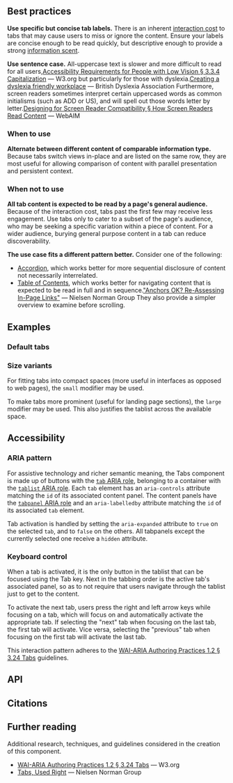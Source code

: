 <!--lead
  Tabs separate panels of content under a horizontal list of buttons (tabs), showing only one panel at a time. Tabs allow for quick comparison between different content of the same information type, without changing contexts.
lead-->

## Best practices

**Use specific but concise tab labels.** There is an inherent [interaction cost](https://www.nngroup.com/articles/interaction-cost-definition/ "Interaction Cost - Nielsen Norman Group") to tabs that may cause users to miss or ignore the content. Ensure your labels are concise enough to be read quickly, but descriptive enough to provide a strong [information scent](https://www.nngroup.com/articles/information-scent/).

**Use sentence case.** All-uppercase text is slower and more difficult to read for all users,<span data-footnote>[Accessibility Requirements for People with Low Vision § 3.3.4 Capitalization](https://www.w3.org/TR/low-vision-needs/#capitalization) — W3.org</span> but particularly for those with dyslexia.<span data-footnote>[Creating a dyslexia friendly workplace](https://www.bdadyslexia.org.uk/advice/employers/creating-a-dyslexia-friendly-workplace/dyslexia-friendly-style-guide#:~:text=Avoid%20text%20in%20uppercase/capital%20letters%20and%20small%20caps%2C%20which%20can%20be%20less%20familiar%20to%20the%20reader%20and%20harder%20to%20read.) — British Dyslexia Association</span> Furthermore, screen readers sometimes interpret certain uppercased words as common initialisms (such as ADD or US), and will spell out those words letter by letter.<span data-footnote>[Designing for Screen Reader Compatibility § How Screen Readers Read Content](https://webaim.org/techniques/screenreader/#:~:text=Screen%20readers%20try%20to%20pronounce%20acronyms%2C%20if%20there%20are%20sufficient%20vowels/consonants%20to%20be%20pronounceable.%20Otherwise%2C%20they%20spell%20out%20the%20letters.) — WebAIM</span>

### When to use

**Alternate between different content of comparable information type.** Because tabs switch views in-place and are listed on the same row, they are most useful for allowing comparison of content with parallel presentation and persistent context.

### When not to use

**All tab content is expected to be read by a page's general audience.** Because of the interaction cost, tabs past the first few may receive less engagement. Use tabs only to cater to a subset of the page's audience, who may be seeking a specific variation within a piece of content. For a wider audience, burying general purpose content in a tab can reduce discoverability.

**The use case fits a different pattern better.** Consider one of the following:

* [Accordion](/components/accordion), which works better for more sequential disclosure of content not necessarily interrelated.
* [Table of Contents](/components/table-of-contents), which works better for navigating content that is expected to be read in full and in sequence.<span data-footnote>["Anchors OK? Re-Assessing In-Page Links"](https://www.nngroup.com/articles/in-page-links/) — Nielsen Norman Group</span> They also provide a simpler overview to examine before scrolling.

## Examples
### Default tabs
<!--twig
{% embed "@tch/includes/example-box/example-box.html.twig" with {
  examples: {
    "Twig": '{{ include("@tcds/components/tabs/tabs.html.twig", {
  tabs: [
    {
      heading: "Example tab 1",
      content: "Lorem ipsum dolor sit amet, consectetur adipiscing elit, sed do eiusmod tempor incididunt ut labore et dolore magna aliqua. Ut enim ad minim veniam, quis nostrud exercitation ullamco laboris nisi ut aliquip ex ea commodo consequat.",
    },
    {
      heading: "Example tab 2",
      content: "Lorem ipsum is simply dummy text of the printing and typesetting industry. Lorem ipsum has been the industry\'s standard dummy text ever since the 1500s, when an unknown printer took a galley of type and scrambled it to make a type specimen book.",
    },
    {
      heading: "Example tab 3",
      content: "Contrary to popular belief, Lorem Ipsum is not simply random text. It has roots in a piece of classical Latin literature from 45 BC, making it over 2000 years old.",
    },
  ],
}) }}',
    "HTML": '<div class="Tabs" data-component="Tabs">
  <div role="tablist" aria-label="Tabs" class="Tabs__tablist">
    <button role="tab" id="example-tab-1-button" aria-controls="example-tab-1-content" class="Tabs__tab">Example tab 1</button>
    <button role="tab" id="example-tab-2-button" aria-controls="example-tab-2-content" class="Tabs__tab">Example tab 2</button>
    <button role="tab" id="example-tab-3-button" aria-controls="example-tab-3-content" class="Tabs__tab">Example tab 3</button>
  </div>
  <div data-component-part="tabpanels" class="Tabs__panels">
    <div role="tabpanel" id="example-tab-1-content" aria-labelledby="example-tab-1-button" class="Tabs__panel">
      Lorem ipsum dolor sit amet, consectetur adipiscing elit, sed do eiusmod tempor incididunt ut labore et dolore magna aliqua. Ut enim ad minim veniam, quis nostrud exercitation ullamco laboris nisi ut aliquip ex ea commodo consequat.
    </div>
    <div role="tabpanel" id="example-tab-2-content" aria-labelledby="example-tab-2-button" class="Tabs__panel">
      Lorem ipsum is simply dummy text of the printing and typesetting industry. Lorem ipsum has been the industry\'s standard dummy text ever since the 1500s, when an unknown printer took a galley of type and scrambled it to make a type specimen book.
    </div>
    <div role="tabpanel" id="example-tab-3-content" aria-labelledby="example-tab-3-button" class="Tabs__panel">
      Contrary to popular belief, Lorem Ipsum is not simply random text. It has roots in a piece of classical Latin literature from 45 BC, making it over 2000 years old.
    </div>
  </div>
</div>',
  },
} %}
  {% block result %}
    {{ include("@tcds/components/tabs/tabs.html.twig", {
      tabs: [
        {
          heading: "Example tab 1",
          content: "Lorem ipsum dolor sit amet, consectetur adipiscing elit, sed do eiusmod tempor incididunt ut labore et dolore magna aliqua. Ut enim ad minim veniam, quis nostrud exercitation ullamco laboris nisi ut aliquip ex ea commodo consequat.",
        },
        {
          heading: "Example tab 2",
          content: "Lorem ipsum is simply dummy text of the printing and typesetting industry. Lorem ipsum has been the industry's standard dummy text ever since the 1500s, when an unknown printer took a galley of type and scrambled it to make a type specimen book.",
        },
        {
          heading: "Example tab 3",
          content: "Contrary to popular belief, Lorem Ipsum is not simply random text. It has roots in a piece of classical Latin literature from 45 BC, making it over 2000 years old.",
        },
      ],
    }) }}
  {% endblock %}
{% endembed %}
twig-->

### Size variants
For fitting tabs into compact spaces (more useful in interfaces as opposed to web pages), the `small` modifier may be used.

<!--twig
{% embed "@tch/includes/example-box/example-box.html.twig" with {
  examples: {
    "Twig": '{{ include("@tcds/components/tabs/tabs.html.twig", {
  tabs: [
    {
      heading: "Small tab 1",
      content: "Lorem ipsum dolor sit amet, consectetur adipiscing elit, sed do eiusmod tempor incididunt ut labore et dolore magna aliqua. Ut enim ad minim veniam, quis nostrud exercitation ullamco laboris nisi ut aliquip ex ea commodo consequat.",
    },
    {
      heading: "Small tab 2",
      content: "Lorem ipsum is simply dummy text of the printing and typesetting industry. Lorem ipsum has been the industry\'s standard dummy text ever since the 1500s, when an unknown printer took a galley of type and scrambled it to make a type specimen book.",
    },
    {
      heading: "Small tab 3",
      content: "Contrary to popular belief, Lorem Ipsum is not simply random text. It has roots in a piece of classical Latin literature from 45 BC, making it over 2000 years old.",
    },
  ],
  modifiers: ["small"],
}) }}',
    "HTML": '<div class="Tabs Tabs--small" data-component="Tabs">
  <div role="tablist" aria-label="Tabs" class="Tabs__tablist">
    <button role="tab" id="small-tab-1-button" aria-controls="small-tab-1-content" class="Tabs__tab">Small tab 1</button>
    <button role="tab" id="small-tab-2-button" aria-controls="small-tab-2-content" class="Tabs__tab">Small tab 2</button>
    <button role="tab" id="small-tab-3-button" aria-controls="small-tab-3-content" class="Tabs__tab">Small tab 3</button>
  </div>
  <div data-component-part="tabpanels" class="Tabs__panels">
    <div role="tabpanel" id="small-tab-1-content" aria-labelledby="small-tab-1-button" class="Tabs__panel">
      Lorem ipsum dolor sit amet, consectetur adipiscing elit, sed do eiusmod tempor incididunt ut labore et dolore magna aliqua. Ut enim ad minim veniam, quis nostrud exercitation ullamco laboris nisi ut aliquip ex ea commodo consequat.
    </div>
    <div role="tabpanel" id="small-tab-2-content" aria-labelledby="small-tab-2-button" class="Tabs__panel">
      Lorem ipsum is simply dummy text of the printing and typesetting industry. Lorem ipsum has been the industry\'s standard dummy text ever since the 1500s, when an unknown printer took a galley of type and scrambled it to make a type specimen book.
    </div>
    <div role="tabpanel" id="small-tab-3-content" aria-labelledby="small-tab-3-button" class="Tabs__panel">
      Contrary to popular belief, Lorem Ipsum is not simply random text. It has roots in a piece of classical Latin literature from 45 BC, making it over 2000 years old.
    </div>
  </div>
</div>',
  },
} %}
  {% block result %}
    {{ include("@tcds/components/tabs/tabs.html.twig", {
      tabs: [
        {
          heading: "Small tab 1",
          content: "Lorem ipsum dolor sit amet, consectetur adipiscing elit, sed do eiusmod tempor incididunt ut labore et dolore magna aliqua. Ut enim ad minim veniam, quis nostrud exercitation ullamco laboris nisi ut aliquip ex ea commodo consequat.",
        },
        {
          heading: "Small tab 2",
          content: "Lorem ipsum is simply dummy text of the printing and typesetting industry. Lorem ipsum has been the industry's standard dummy text ever since the 1500s, when an unknown printer took a galley of type and scrambled it to make a type specimen book.",
        },
        {
          heading: "Small tab 3",
          content: "Contrary to popular belief, Lorem Ipsum is not simply random text. It has roots in a piece of classical Latin literature from 45 BC, making it over 2000 years old.",
        },
      ],
      modifiers: ["small"],
    }) }}
  {% endblock %}
{% endembed %}
twig-->

To make tabs more prominent (useful for landing page sections), the `large` modifier may be used. This also justifies the tablist across the available space.

<!--twig
{% embed "@tch/includes/example-box/example-box.html.twig" with {
  examples: {
    "Twig": '{{ include("@tcds/components/tabs/tabs.html.twig", {
  tabs: [
    {
      heading: "Large tab 1",
      content: "Lorem ipsum dolor sit amet, consectetur adipiscing elit, sed do eiusmod tempor incididunt ut labore et dolore magna aliqua. Ut enim ad minim veniam, quis nostrud exercitation ullamco laboris nisi ut aliquip ex ea commodo consequat.",
    },
    {
      heading: "Large tab 2",
      content: "Lorem ipsum is simply dummy text of the printing and typesetting industry. Lorem ipsum has been the industry\'s standard dummy text ever since the 1500s, when an unknown printer took a galley of type and scrambled it to make a type specimen book.",
    },
    {
      heading: "Large tab 3",
      content: "Contrary to popular belief, Lorem Ipsum is not simply random text. It has roots in a piece of classical Latin literature from 45 BC, making it over 2000 years old.",
    },
  ],
  modifiers: ["large"],
}) }}',
    "HTML": '<div class="Tabs Tabs--large" data-component="Tabs">
  <div role="tablist" aria-label="Tabs" class="Tabs__tablist">
    <button role="tab" id="large-tab-1-button" aria-controls="large-tab-1-content" class="Tabs__tab">Large tab 1</button>
    <button role="tab" id="large-tab-2-button" aria-controls="large-tab-2-content" class="Tabs__tab">Large tab 2</button>
    <button role="tab" id="large-tab-3-button" aria-controls="large-tab-3-content" class="Tabs__tab">Large tab 3</button>
  </div>
  <div data-component-part="tabpanels" class="Tabs__panels">
    <div role="tabpanel" id="large-tab-1-content" aria-labelledby="large-tab-1-button" class="Tabs__panel">
      Lorem ipsum dolor sit amet, consectetur adipiscing elit, sed do eiusmod tempor incididunt ut labore et dolore magna aliqua. Ut enim ad minim veniam, quis nostrud exercitation ullamco laboris nisi ut aliquip ex ea commodo consequat.
    </div>
    <div role="tabpanel" id="large-tab-2-content" aria-labelledby="large-tab-2-button" class="Tabs__panel">
      Lorem ipsum is simply dummy text of the printing and typesetting industry. Lorem ipsum has been the industry\'s standard dummy text ever since the 1500s, when an unknown printer took a galley of type and scrambled it to make a type specimen book.
    </div>
    <div role="tabpanel" id="large-tab-3-content" aria-labelledby="large-tab-3-button" class="Tabs__panel">
      Contrary to popular belief, Lorem Ipsum is not simply random text. It has roots in a piece of classical Latin literature from 45 BC, making it over 2000 years old.
    </div>
  </div>
</div>',
  },
} %}
  {% block result %}
    {{ include("@tcds/components/tabs/tabs.html.twig", {
      tabs: [
        {
          heading: "Large tab 1",
          content: "Lorem ipsum dolor sit amet, consectetur adipiscing elit, sed do eiusmod tempor incididunt ut labore et dolore magna aliqua. Ut enim ad minim veniam, quis nostrud exercitation ullamco laboris nisi ut aliquip ex ea commodo consequat.",
        },
        {
          heading: "Large tab 2",
          content: "Lorem ipsum is simply dummy text of the printing and typesetting industry. Lorem ipsum has been the industry's standard dummy text ever since the 1500s, when an unknown printer took a galley of type and scrambled it to make a type specimen book.",
        },
        {
          heading: "Large tab 3",
          content: "Contrary to popular belief, Lorem Ipsum is not simply random text. It has roots in a piece of classical Latin literature from 45 BC, making it over 2000 years old.",
        },
      ],
      modifiers: ["large"],
    }) }}
  {% endblock %}
{% endembed %}
twig-->

## Accessibility
### ARIA pattern
For assistive technology and richer semantic meaning, the Tabs component is made up of buttons with the [`tab` ARIA role](https://developer.mozilla.org/en-US/docs/Web/Accessibility/ARIA/Roles/tab_role), belonging to a container with the [`tablist` ARIA role](https://developer.mozilla.org/en-US/docs/Web/Accessibility/ARIA/Roles/tablist_role). Each `tab` element has an `aria-controls` attribute matching the `id` of its associated content panel. The content panels have the [`tabpanel` ARIA role](https://developer.mozilla.org/en-US/docs/Web/Accessibility/ARIA/Roles/tabpanel_role) and an `aria-labelledby` attribute matching the `id` of its associated `tab` element.

Tab activation is handled by setting the `aria-expanded` attribute to `true` on the selected `tab`, and to `false` on the others. All tabpanels except the currently selected one receive a `hidden` attribute.

### Keyboard control
When a tab is activated, it is the only button in the tablist that can be focused using the Tab key. Next in the tabbing order is the active tab's associated panel, so as to not require that users navigate through the tablist just to get to the content.

To activate the next tab, users press the right and left arrow keys while focusing on a tab, which will focus on and automatically activate the appropriate tab. If selecting the "next" tab when focusing on the last tab, the first tab will activate. Vice versa, selecting the "previous" tab when focusing on the first tab will activate the last tab.

This interaction pattern adheres to the [WAI-ARIA Authoring Practices 1.2 &sect; 3.24 Tabs](https://www.w3.org/TR/wai-aria-practices-1.2/#tabpanel) guidelines.

## API

<!--twig
{% embed "@tcds/components/accordion/accordion.html.twig" with {
  heading_level: "3",
  sections: [
    {
      heading: "Twig",
      block: "twig_api",
    },
    {
      heading: "JavaScript",
      block: "js_api",
    },
  ],
} %}
  {% block twig_api %}
    {{ include("@tch/includes/api-table/api-table.html.twig", {
      properties: {
        specific: [
          {
            name: "heading",
            type: "string",
            description: "A short but descriptive name for the tab set. This is not visually displayed, but is instead used as the tabs' <code>aria-label</code>. Defaults to simply \"Tabs\".",
            required: "no",
          },
          {
            name: "heading_level",
            type: "number",
            description: "If used, this wraps each tab button in an <a href='https://developer.mozilla.org/en-US/docs/Web/HTML/Element/Heading_Elements'>HTML heading</a> (of level 2–6), useful for preserving the tab set's place in the document outline.",
            required: "no",
          },
          {
            name: "tabs",
            type: "array",
            description: "An array of objects containing data for each tab set.",
            required: "yes",
          },
          {
            name: "tabs[].heading",
            type: "string",
            description: "The label of the tab button.",
            required: "yes",
          },
          {
            name: "tabs[].content",
            type: "string",
            description: "The plain text content of the tab panel. Renders HTML with the <a href='https://twig.symfony.com/doc/2.x/filters/raw.html'><code>raw</code> filter</a>, but otherwise limited to string data. Only required in the absence of <code>tabs[].block</code>.",
            required: "no",
          },
          {
            name: "tabs[].block",
            type: "string",
            description: "The name of a custom block used as a content slot for rendering Twig code (must be used with an <code>embed</code>). Only required in the absence of <code>tabs[].content</code>.",
            required: "no",
          },
        ],
        global: [
          {
            name: "modifiers",
            type: "array",
            description: "Modifiers specific to the accordion component.",
            required: "no",
          },
          {
            name: "custom_classes",
            type: "array",
            description: "Custom classes to add to the component's root element. This may be useful for adding global utilities or custom modifiers.",
            required: "no",
          },
          {
            name: "custom_attributes",
            type: "object",
            description: "An object of key–value pairs where the key is an attribute and the value is an attribute value to add to the component's root element. This may be useful for adding custom JavaScript hooks.",
            required: "no",
          },
        ],
      }
    }) }}
  {% endblock %}
  {% block js_api %}
    <table>
      <tr>
        <th>Parameter</th>
        <th>Type</th>
        <th>Description</th>
      </tr>
      <tr>
        <td><code>element</code></td>
        <td><code>HTMLElement</code></td>
        <td>The root-most HTML element of the component instance (<code>data-component=Tabs</code>).</td>
      </tr>
      <tr>
        <td><code>props</code></td>
        <td><code>object</code></td>
        <td>Static properties used as configuration options at time of component instantiation.</td>
      </tr>
      <tr>
        <td><code>props.hideAll</code></td>
        <td><code>boolean</code></td>
        <td>Whether to initially hide all tabs (rather than showing the first). Defaults to <code>false</code>.</td>
      </tr>
      <tr>
        <td><code>props.keepPanelVisibility</code></td>
        <td><code>boolean</code></td>
        <td>Do not add <code>hidden</code> to non-selected panels (useful for manually deciding how to accessibly hide panels in component extensions). Defaults to <code>false</code>.</td>
      </tr>
      <tr>
        <th>Property</th>
        <th>Type</th>
        <th>Description</th>
      </tr>
      <tr>
        <td><code>element</code></td>
        <td><code>HTMLElement</code></td>
        <td>The <code>element</code> argument passed in the <code>element</code> parameter.</td>
      </tr>
      <tr>
        <td><code>props</code></td>
        <td><code>object</code></td>
        <td>The <code>props</code> argument passed in the <code>props</code> parameter.</td>
      </tr>
      <tr>
        <td><code>tabs</code></td>
        <td><code>array</code></td>
        <td>An array (from <code>NodeList</code>) containing all <code>tab</code> elements.</td>
      </tr>
      <tr>
        <td><code>tablist</code></td>
        <td><code>HTMLElement</code></td>
        <td>The <code>tablist</code> element containing all <code>tab</code> elements.</td>
      </tr>
      <tr>
        <td><code>panels</code></td>
        <td><code>array</code></td>
        <td>An array (from <code>NodeList</code>) containing all <code>tabpanel</code> elements.</td>
      </tr>
      <tr>
        <td><code>panelsContainer</code></td>
        <td><code>HTMLElement</code></td>
        <td>The element containing all <code>tabpanel</code> elements.</td>
      </tr>
      <tr>
        <td><code>state.activeTab</code></td>
        <td><code>HTMLElement</code> or <code>null</code></td>
        <td>The currently selected <code>tab</code> element. When mutated, fires <code>sync</code> method to update component DOM.</td>
      </tr>
      <tr>
        <th>Method</th>
        <th>Return type</th>
        <th>Description</th>
      </tr>
      <tr>
        <td><code>sync</code></td>
        <td>—</td>
        <td>Updates the component, reconciling the DOM with the current <code>state</code>.</td>
      </tr>
      <tr>
        <td><code>getNextTab</code></td>
        <td><code>HTMLElement</code></td>
        <td>Get the next tab after the given one (<code>relativeTab</code>, defaults to <code>activeTab</code>).</td>
      </tr>
      <tr>
        <td><code>getPreviousTab</code></td>
        <td><code>HTMLElement</code></td>
        <td>Get the previous tab before the given one (<code>relativeTab</code>, defaults to <code>activeTab</code>).</td>
      </tr>
      <tr>
        <td><code>getPanelByTab</code></td>
        <td><code>HTMLElement</code> or <code>null</code></td>
        <td>Get the <code>tabpanel</code> element associated with the given <code>tab</code> element (<code>tab</code>). Returns <code>null</code> if the given <code>tab</code> is <code>undefined</code> or not a tab.</td>
      </tr>
    </table>
  {% endblock %}
{% endembed %}
twig-->

## Citations
<!--twig {{ include("@tch/components/footnotes/footnotes.html.twig") }} twig-->

## Further reading

Additional research, techniques, and guidelines considered in the creation of this component.

* [WAI-ARIA Authoring Practices 1.2 &sect; 3.24 Tabs](https://www.w3.org/TR/wai-aria-practices-1.2/#tabpanel) — W3.org
* [Tabs, Used Right](https://www.nngroup.com/articles/tabs-used-right/) — Nielsen Norman Group

<!--
Other design system/pattern library implementations:
https://ant.design/components/tabs/
https://www.lightningdesignsystem.com/components/tabs/
https://a11y-101.com/development/carousels
https://material.io/components/tabs
https://polaris.shopify.com/components/navigation/tabs#navigation
https://www.carbondesignsystem.com/components/tabs/usage/
https://atlassian.design/components/tabs/examples
https://baseweb.design/components/tabs/
https://ux.mailchimp.com/patterns/navigation#tabs
https://design.gitlab.com/components/tabs
http://react.etrade.design/?selectedKind=Tabs&selectedStory=Tabs%20documentation&full=0&addons=1&stories=1&panelRight=1&addonPanel=storybooks%2Fstorybook-addon-knobs
https://design.wonderflow.ai/components/navigation/tab
https://garden.zendesk.com/components/tabs
-->